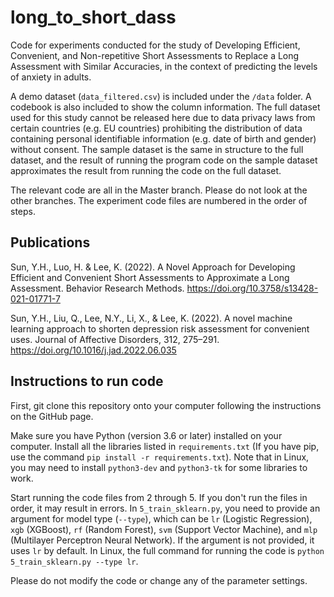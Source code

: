 # long_to_short_dass

Code for experiments conducted for the study of Developing Efficient, Convenient, and Non-repetitive Short Assessments to Replace a Long Assessment with Similar Accuracies, in the context of predicting the levels of anxiety in adults.

A demo dataset (`data_filtered.csv`) is included under the `/data` folder. A codebook is also included to show the column information. The full dataset used for this study cannot be released here due to data privacy laws from certain countries (e.g. EU countries) prohibiting the distribution of data containing personal identifiable information (e.g. date of birth and gender) without consent. The sample dataset is the same in structure to the full dataset, and the result of running the program code on the sample dataset approximates the result from running the code on the full dataset.

The relevant code are all in the Master branch. Please do not look at the other branches. The experiment code files are numbered in the order of steps.


## Publications

Sun, Y.H., Luo, H. & Lee, K. (2022). A Novel Approach for Developing Efficient and Convenient Short Assessments to Approximate a Long Assessment. Behavior Research Methods. https://doi.org/10.3758/s13428-021-01771-7

Sun, Y.H., Liu, Q., Lee, N.Y., Li, X., & Lee, K. (2022). A novel machine learning approach to shorten depression risk assessment for convenient uses. Journal of Affective Disorders, 312, 275–291. https://doi.org/10.1016/j.jad.2022.06.035


## Instructions to run code

First, git clone this repository onto your computer following the instructions on the GitHub page.

Make sure you have Python (version 3.6 or later) installed on your computer. Install all the libraries listed in `requirements.txt` (If you have pip, use the command `pip install -r requirements.txt`). Note that in Linux, you may need to install `python3-dev` and `python3-tk` for some libraries to work.

Start running the code files from 2 through 5. If you don't run the files in order, it may result in errors. In `5_train_sklearn.py`, you need to provide an argument for model type (`--type`), which can be `lr` (Logistic Regression), `xgb` (XGBoost), `rf` (Random Forest), `svm` (Support Vector Machine), and `mlp` (Multilayer Perceptron Neural Network). If the argument is not provided, it uses `lr` by default. In Linux, the full command for running the code is `python 5_train_sklearn.py --type lr`.

Please do not modify the code or change any of the parameter settings.

